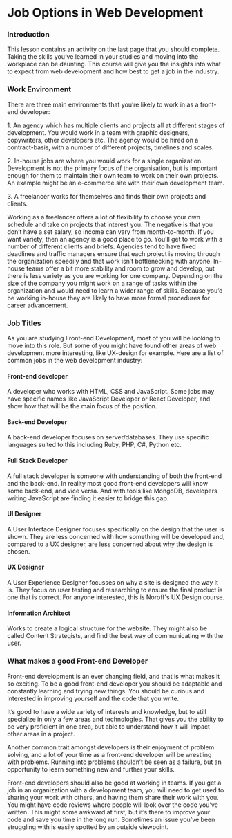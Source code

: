 # Job Options in Web Development

### Introduction

This lesson contains an activity on the last page that you should complete. Taking the skills you’ve learned in your studies and moving into the workplace can be daunting. This course will give you the insights into what to expect from web development and how best to get a job in the industry.

### Work Environment

There are three main environments that you’re likely to work in as a front-end developer:

1\. An agency which has multiple clients and projects all at different stages of development. You would work in a team with graphic designers, copywriters, other developers etc. The agency would be hired on a contract-basis, with a number of different projects, timelines and scales.

2\. In-house jobs are where you would work for a single organization. Development is not the primary focus of the organisation, but is important enough for them to maintain their own team to work on their own projects. An example might be an e-commerce site with their own development team.

3\. A freelancer works for themselves and finds their own projects and clients.

Working as a freelancer offers a lot of flexibility to choose your own schedule and take on projects that interest you. The negative is that you don’t have a set salary, so income can vary from month-to-month. If you want variety, then an agency is a good place to go. You’ll get to work with a number of different clients and briefs. Agencies tend to have fixed deadlines and traffic managers ensure that each project is moving through the organization speedily and that work isn’t bottlenecking with anyone. In-house teams offer a bit more stability and room to grow and develop, but there is less variety as you are working for one company. Depending on the size of the company you might work on a range of tasks within the organization and would need to learn a wider range of skills. Because you’d be working in-house they are likely to have more formal procedures for career advancement.

### Job Titles

As you are studying Front-end Development, most of you will be looking to move into this role. But some of you might have found other areas of web development more interesting, like UX-design for example. Here are a list of common jobs in the web development industry:

#### Front-end developer

A developer who works with HTML, CSS and JavaScript. Some jobs may have specific names like JavaScript Developer or React Developer, and show how that will be the main focus of the position.

#### Back-end Developer

A back-end developer focuses on server/databases. They use specific languages suited to this including Ruby, PHP, C#, Python etc.

#### Full Stack Developer

A full stack developer is someone with understanding of both the front-end and the back-end. In reality most good front-end developers will know some back-end, and vice versa. And with tools like MongoDB, developers writing JavaScript are finding it easier to bridge this gap.

#### UI Designer

A User Interface Designer focuses specifically on the design that the user is shown. They are less concerned with how something will be developed and, compared to a UX designer, are less concerned about why the design is chosen.

#### UX Designer

A User Experience Designer focusses on why a site is designed the way it is. They focus on user testing and researching to ensure the final product is one that is correct. For anyone interested, this is Noroff's UX Design course.

#### Information Architect

Works to create a logical structure for the website. They might also be called Content Strategists, and find the best way of communicating with the user.

### What makes a good Front-end Developer

Front-end development is an ever changing field, and that is what makes it so exciting. To be a good front-end developer you should be adaptable and constantly learning and trying new things. You should be curious and interested in improving yourself and the code that you write.&#x20;

It’s good to have a wide variety of interests and knowledge, but to still specialize in only a few areas and technologies. That gives you the ability to be very proficient in one area, but able to understand how it will impact other areas in a project.&#x20;

Another common trait amongst developers is their enjoyment of problem solving, and a lot of your time as a front-end developer will be wrestling with problems. Running into problems shouldn’t be seen as a failure, but an opportunity to learn something new and further your skills.&#x20;

Front-end developers should also be good at working in teams. If you get a job in an organization with a development team, you will need to get used to sharing your work with others, and having them share their work with you. You might have code reviews where people will look over the code you’ve written. This might some awkward at first, but it’s there to improve your code and save you time in the long run. Sometimes an issue you’ve been struggling with is easily spotted by an outside viewpoint.
